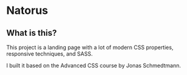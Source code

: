 # Natorus

## What is this?

This project is a landing page with a lot of modern CSS properties, responsive techniques, and SASS.

I built it based on the Advanced CSS course by Jonas Schmedtmann.

<!-- ## Link to website?

Right [here](https://...)! -->
